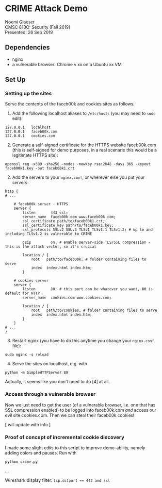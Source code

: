 # CRIME Attack Demo  

Noemi Glaeser  
CMSC 818O: Security (Fall 2019)  
Presented: 26 Sep 2019  

## Dependencies

* nginx
* a vulnerable browser: Chrome v xx on a Ubuntu xx VM

## Set Up

### Setting up the sites

Serve the contents of the faceb00k and cookies sites as follows.

1. Add the following localhost aliases to `/etc/hosts` (you may need to `sudo` edit):

```
127.0.0.1   localhost
127.0.0.1   faceb00k.com
127.0.0.1   cookies.com
```

2. Generate a self-signed certificate for the HTTPS website faceb00k.com (this is self-signed for demo purposes, in a real scenario this would be a legitimate HTTPS site):

```
openssl req -x509 -sha256 -nodes -newkey rsa:2048 -days 365 -keyout faceb00k1.key -out faceb00k1.crt
```

2. Add the servers to your `nginx.conf`, or wherever else you put your servers:

```
http {
# ...

    # faceb00k server - HTTPS
    server {
        listen       443 ssl;
        server_name  faceb00k.com www.faceb00k.com;
        ssl_certificate path/to/faceb00k1.crt;
        ssl_certificate_key path/to/faceb00k1.key;
        ssl_protocols SSLv2 SSLv3 TLSv1 TLSv1.1 TLSv1.2; # up to and including TLSv1.2 is vulnerable to CRIME 

        gzip         on; # enable server-side TLS/SSL compression - this is the attack vector, so it's crucial

        location / { 
            root   path/to/faceb00k; # folder containing files to serve
            index  index.html index.htm;
        } 

    # cookies server
    server {
        listen       80; # this port can be whatever you want, 80 is default for HTTP
        server_name  cookies.com www.cookies.com;

        location / {
            root   path/to/cookies; # folder containing files to serve
            index  index.html index.htm;
        }
    }
# ...
}
```

3. Restart nginx (you have to do this anytime you change your `nginx.conf` file):

```
sudo nginx -s reload
```

4. Serve the sites on localhost, e.g. with

```
python -m SimpleHTTPServer 80
```

Actually, it seems like you don't need to do [4] at all.

### Access through a vulnerable browser

Now we just need to get the user (of a vulnerable browser, i.e. one that has SSL compression enabled) to be logged into faceb00k.com *and* access our evil site cookies.com. Then we can steal their faceb00k cookies!

[ will update with info ]

### Proof of concept of incremental cookie discovery

I made some slight edits to this script to improve demo-ability, namely adding colors and pauses. Run with  
```
python crime.py
```

...  


Wireshark display filter: `tcp.dstport == 443 and ssl`
